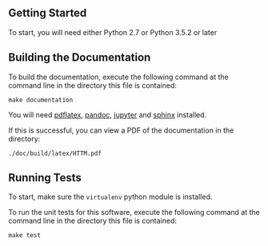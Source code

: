 ## Getting Started

To start, you will need either Python 2.7 or Python 3.5.2 or later

## Building the Documentation

To build the documentation, execute the following command at the command line in the directory this file is contained:

    make documentation

You will need [pdflatex](https://www.tug.org/texlive/ "PDFLaTeX"), [pandoc](http://pandoc.org/ "Pandoc"), [jupyter](https://jupyter.org/ "Jupyter") and [sphinx](http://www.sphinx-doc.org/ "Sphinx") installed.

If this is successful, you can view a PDF of the documentation in the directory:
    
    ./doc/build/latex/HTTM.pdf

## Running Tests

To start, make sure the `virtualenv` python module is installed.

To run the unit tests for this software, execute the following command at the command line in the directory this file is contained:

    make test